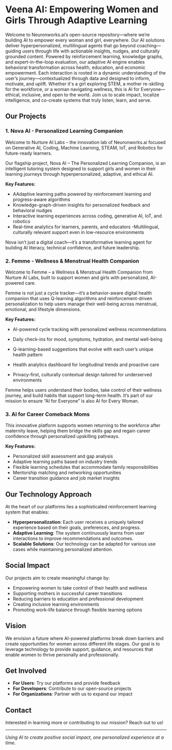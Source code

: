 # Veena AI: Empowering Women and Girls Through Adaptive Learning

Welcome to Neuronworks.ai’s open-source repository—where we’re building AI to empower every woman and girl, everywhere.
Our AI solutions deliver hyperpersonalized, multilingual agents that go beyond coaching—guiding users through life with actionable insights, nudges, and culturally grounded content. Powered by reinforcement learning, knowledge graphs, and expert-in-the-loop evaluation, our adaptive AI engine enables behavioral transformation across health, education, and economic empowerment.
Each interaction is rooted in a dynamic understanding of the user’s journey—contextualized through data and designed to inform, motivate, and uplift. Whether it's a girl exploring STEM, a mother re-skilling for the workforce, or a woman navigating wellness, this is AI for Everyone—ethical, inclusive, and open to the world.
Join us to scale impact, localize intelligence, and co-create systems that truly listen, learn, and serve.
## Our Projects

### 1. Nova AI - Personalized Learning Companion
Welcome to Nurture AI Labs – the innovation lab of Neuronworks.ai focused on Generative AI, Coding, Machine Learning, STEAM, IoT, and Robotics for future-ready learners.

Our flagship project, Nova AI – The Personalized Learning Companion, is an intelligent tutoring system designed to support girls and women in their learning journeys through hyperpersonalized, adaptive, and ethical AI.

**Key Features:**
- AAdaptive learning paths powered by reinforcement learning and progress-aware algorithms
- Knowledge-graph-driven insights for personalized feedback and behavioral nudges
- Interactive learning experiences across coding, generative AI, IoT, and robotics
- Real-time analytics for learners, parents, and educators
-Multilingual, culturally relevant support even in low-resource environments

Nova isn’t just a digital coach—it’s a transformative learning agent for building AI literacy, technical confidence, and future leadership.

### 2. Femme - Wellness & Menstrual Health Companion
Welcome to Femme – a Wellness & Menstrual Health Companion from Nurture AI Labs, built to support women and girls with personalized, AI-powered care.

Femme is not just a cycle tracker—it’s a behavior-aware digital health companion that uses Q-learning algorithms and reinforcement-driven personalization to help users manage their well-being across menstrual, emotional, and lifestyle dimensions.

**Key Features:**
- AI-powered cycle tracking with personalized wellness recommendations

- Daily check-ins for mood, symptoms, hydration, and mental well-being


- Q-learning-based suggestions that evolve with each user’s unique health pattern

- Health analytics dashboard for longitudinal trends and proactive care

- Privacy-first, culturally contextual design tailored for underserved environments

Femme helps users understand their bodies, take control of their wellness journey, and build habits that support long-term health. It’s part of our mission to ensure “AI for Everyone” is also AI for Every Woman.

### 3. AI for Career Comeback Moms
This innovative platform supports women returning to the workforce after maternity leave, helping them bridge the skills gap and regain career confidence through personalized upskilling pathways.

**Key Features:**
- Personalized skill assessment and gap analysis
- Adaptive learning paths based on industry trends
- Flexible learning schedules that accommodate family responsibilities
- Mentorship matching and networking opportunities
- Career transition guidance and job market insights

## Our Technology Approach

At the heart of our platforms lies a sophisticated reinforcement learning system that enables:

- **Hyperpersonalization**: Each user receives a uniquely tailored experience based on their goals, preferences, and progress.
- **Adaptive Learning**: The system continuously learns from user interactions to improve recommendations and outcomes.
- **Scalable Solutions**: Our technology can be adapted for various use cases while maintaining personalized attention.

## Social Impact

Our projects aim to create meaningful change by:

- Empowering women to take control of their health and wellness
- Supporting mothers in successful career transitions
- Reducing barriers to education and professional development
- Creating inclusive learning environments
- Promoting work-life balance through flexible learning options

## Vision

We envision a future where AI-powered platforms break down barriers and create opportunities for women across different life stages. Our goal is to leverage technology to provide support, guidance, and resources that enable women to thrive personally and professionally.

## Get Involved

- **For Users**: Try our platforms and provide feedback
- **For Developers**: Contribute to our open-source projects
- **For Organizations**: Partner with us to expand our impact

## Contact

Interested in learning more or contributing to our mission? Reach out to us!

---

*Using AI to create positive social impact, one personalized experience at a time.*